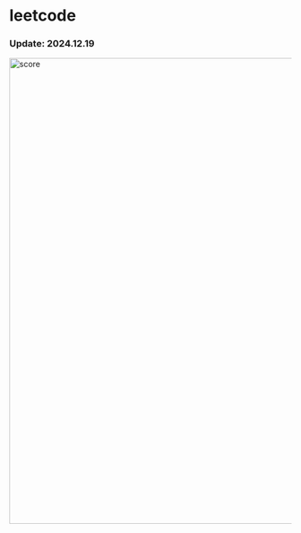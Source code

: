 # leetcode
### Update: 2024.12.19
<img width="832" alt="score" src="https://github.com/ideachoi337/leetcode/score.png" />
